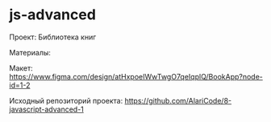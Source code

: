 # js-advanced
Проект: Библиотека книг

Материалы:

Макет: https://www.figma.com/design/atHxpoeIWwTwgO7qeIqplQ/BookApp?node-id=1-2

Исходный репозиторий проекта: https://github.com/AlariCode/8-javascript-advanced-1
